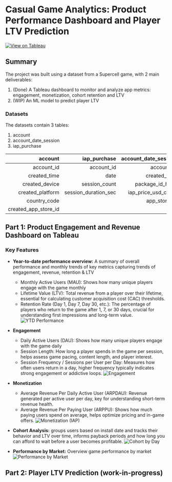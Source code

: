 # Casual Game Analytics: Product Performance Dashboard and Player LTV Prediction

[![View on Tableau](https://img.shields.io/badge/View_on_Tableau-PURPLE?logo=Tableau)](https://public.tableau.com/app/profile/linh.chu3700/viz/GameAnalyticsDashboard_17437556396800/YTD)


## Summary
The project was built using a dataset from a Supercell game, with 2 main deliverables:
1. (Done) A Tableau dashboard to monitor and analyze app metrics: engagement, monetization, cohort retention and LTV
2. (WIP) An ML model to predict player LTV

### Datasets
The datasets contain 3 tables:
1. account
2. account_date_session
3. iap_purchase

|               account |         iap_purchase | account_date_session |
|----------------------:|---------------------:|---------------------:|
|            account_id |           account_id |	       account_id |
|          created_time |	              date |         created_time |
|        created_device |	     session_count |      package_id_hash |
|      created_platform | session_duration_sec |  iap_price_usd_cents |
|          country_code |	                   |	     app_store_id |
|  created_app_store_id |                      |	                  | 

## Part 1: Product Engagement and Revenue Dashboard on Tableau
### Key Features

- **Year-to-date performance overview:** A summary of overall performance and monthly trends of key metrics capturing trends of engagement, revenue, retention & LTV
    - Monthly Active Users (MAU): Shows how many unique players engage with the game monthly
    - Lifetime Value (LTV): Total revenue from a player over their lifetime, essential for calculating customer acquisition cost (CAC) thresholds.
    - Retention Rate (Day 1, Day 7, Day 30, etc.): The percentage of players who return to the game after 1, 7, or 30 days, crucial for understanding first impressions and long-term value.
      ![YTD Performance](https://github.com/user-attachments/assets/62abc33b-4b32-4efb-b399-86f0a4a88852)

- **Engagement**
    - Daily Active Users (DAU): Shows how many unique players engage with the game daily
    - Session Length: How long a player spends in the game per session, helps assess game pacing, content length, and player interest.
    - Session Frequency / Sessions per User per Day: Measures how often users return in a day, higher frequency typically indicates strong engagement or addictive loops.
![Engagement](https://github.com/user-attachments/assets/cce207c1-92ba-43f5-aa4d-e3a283bca1c3)

- **Monetization** 
    - Average Revenue Per Daily Active User (ARPDAU): Revenue generated per active user per day, key for understanding short-term revenue health.
    - Average Revenue Per Paying User (ARPPU): Shows how much paying users spend on average, helps optimize pricing and in-game offers. 
![Monetization (IAP)](https://github.com/user-attachments/assets/d951f724-bf9d-4003-b9ef-bbea2e1be16f)

- **Cohort Analysis:** groups users based on install date and tracks their behavior and LTV over time, informs payback periods and how long you can afford to wait before a user becomes profitable.
![Cohort by Day](https://github.com/user-attachments/assets/4ba48a7e-018b-4862-8332-0ab5bf443f58)


- **Performance by Market:** Overview game performance by market
![Performance by Market](https://github.com/user-attachments/assets/e25ee3da-c864-4858-bfe3-92691d8a2253)

## Part 2: Player LTV Prediction (work-in-progress)
